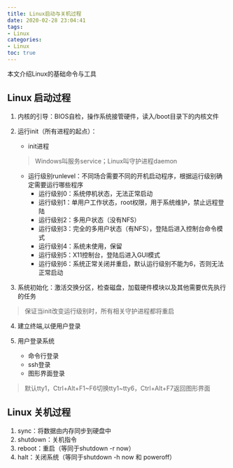 ```yaml
---
title: Linux启动与关机过程
date: 2020-02-28 23:04:41
tags:
- Linux
categories:
- Linux
toc: true
---
```

本文介绍Linux的基础命令与工具
<!--more-->
## Linux 启动过程

1. 内核的引导：BIOS自检，操作系统接管硬件，读入/boot目录下的内核文件

2. 运行init（所有进程的起点）：
   - init进程
   > Windows叫服务service；Linux叫守护进程daemon

   - 运行级别runlevel：不同场合需要不同的开机启动程序，根据运行级别确定需要运行哪些程序
     - 运行级别0：系统停机状态，无法正常启动
     - 运行级别1：单用户工作状态，root权限，用于系统维护，禁止远程登陆
     - 运行级别2：多用户状态（没有NFS）
     - 运行级别3：完全的多用户状态（有NFS），登陆后进入控制台命令模式
     - 运行级别4：系统未使用，保留
     - 运行级别5：X11控制台，登陆后进入GUI模式
     - 运行级别6：系统正常关闭并重启，默认运行级别不能为6，否则无法正常启动

3. 系统初始化：激活交换分区，检查磁盘，加载硬件模块以及其他需要优先执行的任务

  > 保证当init改变运行级别时，所有相关守护进程都将重启

4. 建立终端,以便用户登录

5. 用户登录系统

   - 命令行登录
   - ssh登录
   - 图形界面登录

  > 默认tty1，Ctrl+Alt+F1~F6切换tty1~tty6，Ctrl+Alt+F7返回图形界面

## Linux 关机过程

1. sync：将数据由内存同步到硬盘中
2. shutdown：关机指令
3. reboot：重启（等同于shutdown -r now）
4. halt：关闭系统（等同于shutdown -h now 和 poweroff）



